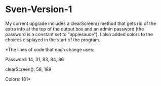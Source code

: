 # Sven-Version-1

My current upgrade includes a clearScreen() method that gets rid of the extra info at the top of the output box 
and an admin password (the password is a constant set to "applesauce"). I also added colors to the choices 
displayed in the start of the program. 


*The lines of code that each change uses:

Password: 14, 31, 83, 84, 86

clearScreen(): 58, 189

Colors: 181*
